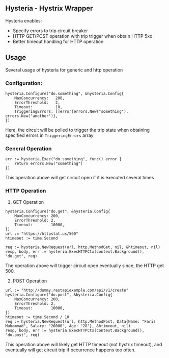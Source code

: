 ## Hysteria - Hystrix Wrapper

Hysteria enables:
- Specify errors to trip circuit breaker
- HTTP GET/POST operation with trip trigger when obtain HTTP 5xx
- Better timeout handling for HTTP operation


## Usage

Several usage of hysteria for generic and http operation

### Configuration:

```aidl
hysteria.Configure("do.something", &hysteria.Config{
    MaxConcurrency:   200,
    ErrorThreshold:   2,
    Timeout:          10,
    TriggeringErrors: []error{errors.New("something"), errors.New("another")},
})
```

Here, the circuit will be polled to trigger the trip state when obtaining specified errors in `TriggeringErrors` array

### General Operation

```aidl
err := hysteria.Exec("do.something", func() error {
    return errors.New("something")
})
```

This operation above will get circuit open if it is executed several times 

### HTTP Operation

1. GET Operation

```aidl
hysteria.Configure("do.get", &hysteria.Config{
    MaxConcurrency: 200,
    ErrorThreshold: 2,
    Timeout:        10000,
})
url := "https://httpstat.us/500"
htimeout := time.Second

req := hysteria.NewRequest(url, http.MethodGet, nil, &htimeout, nil)
resp, body, err := hysteria.ExecHTTPCtx(context.Background(), "do.get", req)
```

The operation above will trigger circuit open eventually since, the HTTP get 500.

2. POST Operation

```aidl
url := "http://dummy.restapiexample.com/api/v1/create"
hysteria.Configure("do.post", &hysteria.Config{
    MaxConcurrency: 200,
    ErrorThreshold: 2,
    Timeout:        10000,
})
htimeout := time.Second / 10
req := hysteria.NewRequest(url, http.MethodPost, Data{Name: "Faris Muhammad", Salary: "20000", Age: "28"}, &htimeout, nil)
resp, body, err := hysteria.ExecHTTPCtx(context.Background(), "do.post", req)
```

This operation above will likely get HTTP timeout (not hystrix timeout), and eventually will get circuit trip if occurrence happens too often.